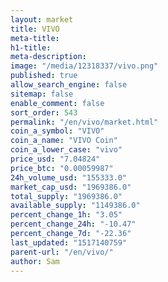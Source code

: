 ```yaml
---
layout: market
title: VIVO
meta-title: 
h1-title: 
meta-description: 
image: "/media/12318337/vivo.png"
published: true
allow_search_engine: false
sitemap: false
enable_comment: false
sort_order: 543
permalink: "/en/vivo/market.html"
coin_a_symbol: "VIVO"
coin_a_name: "VIVO Coin"
coin_a_lower_case: "vivo"
price_usd: "7.04824"
price_btc: "0.00059987"
24h_volume_usd: "155333.0"
market_cap_usd: "1969386.0"
total_supply: "1969386.0"
available_supply: "1149386.0"
percent_change_1h: "3.05"
percent_change_24h: "-10.47"
percent_change_7d: "-22.36"
last_updated: "1517140759"
parent-url: "/en/vivo/"
author: Sam
---
```


